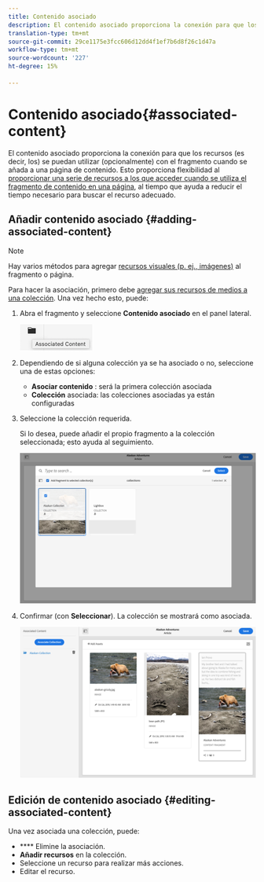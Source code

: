 ```yaml
---
title: Contenido asociado
description: El contenido asociado proporciona la conexión para que los recursos se puedan utilizar (opcionalmente) con el fragmento cuando se añada a una página de contenido.
translation-type: tm+mt
source-git-commit: 29ce1175e3fcc606d12dd4f1ef7b6d8f26c1d47a
workflow-type: tm+mt
source-wordcount: '227'
ht-degree: 15%

---
```



# Contenido asociado{#associated-content}

El contenido asociado proporciona la conexión para que los recursos (es decir, los) se puedan utilizar (opcionalmente) con el fragmento cuando se añada a una página de contenido. Esto proporciona flexibilidad al [proporcionar una serie de recursos a los que acceder cuando se utiliza el fragmento de contenido en una página](/help/sites-cloud/authoring/fundamentals/content-fragments.md#using-associated-content), al tiempo que ayuda a reducir el tiempo necesario para buscar el recurso adecuado.

## Añadir contenido asociado {#adding-associated-content}

>[!NOTE]
>
>Hay varios métodos para agregar [recursos visuales (p. ej., imágenes)](/help/assets/content-fragments/content-fragments.md#fragments-with-visual-assets) al fragmento o página.

Para hacer la asociación, primero debe [agregar sus recursos de medios a una colección](/help/assets/manage-collections.md). Una vez hecho esto, puede:

1. Abra el fragmento y seleccione **Contenido asociado** en el panel lateral.

   ![Contenido asociado](assets/cfm-assoc-content-01.png)

1. Dependiendo de si alguna colección ya se ha asociado o no, seleccione una de estas opciones:

   * **Asociar contenido** : será la primera colección asociada
   * **Colección**  asociada: las colecciones asociadas ya están configuradas

1. Seleccione la colección requerida.

   Si lo desea, puede añadir el propio fragmento a la colección seleccionada; esto ayuda al seguimiento.

   ![Seleccionar colección](assets/cfm-assoc-content-02.png)

1. Confirmar (con **Seleccionar**). La colección se mostrará como asociada.

   ![cfm-6420-05](assets/cfm-assoc-content-03.png)

## Edición de contenido asociado {#editing-associated-content}

Una vez asociada una colección, puede:

* **** Elimine la asociación.
* **Añadir recursos** en la colección.
* Seleccione un recurso para realizar más acciones.
* Editar el recurso.
